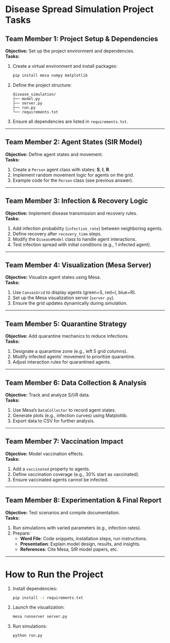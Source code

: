 # Disease Spread Simulation Project Tasks

## **Team Member 1: Project Setup & Dependencies**
**Objective:** Set up the project environment and dependencies.  
**Tasks:**  
1. Create a virtual environment and install packages:
   ```bash
   pip install mesa numpy matplotlib
   ```
2. Define the project structure:
   ```
   disease_simulation/
   ├── model.py
   ├── server.py
   ├── run.py
   └── requirements.txt
   ```
3. Ensure all dependencies are listed in `requirements.txt`.

---

## **Team Member 2: Agent States (SIR Model)**
**Objective:** Define agent states and movement.  
**Tasks:**  
1. Create a `Person` agent class with states: **S**, **I**, **R**.  
2. Implement random movement logic for agents on the grid.  
3. Example code for the `Person` class (see previous answer).

---

## **Team Member 3: Infection & Recovery Logic**
**Objective:** Implement disease transmission and recovery rules.  
**Tasks:**  
1. Add infection probability (`infection_rate`) between neighboring agents.  
2. Define recovery after `recovery_time` steps.  
3. Modify the `DiseaseModel` class to handle agent interactions.  
4. Test infection spread with initial conditions (e.g., 1 infected agent).

---

## **Team Member 4: Visualization (Mesa Server)**
**Objective:** Visualize agent states using Mesa.  
**Tasks:**  
1. Use `CanvasGrid` to display agents (green=S, red=I, blue=R).  
2. Set up the Mesa visualization server (`server.py`).  
3. Ensure the grid updates dynamically during simulation.

---

## **Team Member 5: Quarantine Strategy**
**Objective:** Add quarantine mechanics to reduce infections.  
**Tasks:**  
1. Designate a quarantine zone (e.g., left 5 grid columns).  
2. Modify infected agents’ movement to prioritize quarantine.  
3. Adjust interaction rules for quarantined agents.

---

## **Team Member 6: Data Collection & Analysis**
**Objective:** Track and analyze S/I/R data.  
**Tasks:**  
1. Use Mesa’s `DataCollector` to record agent states.  
2. Generate plots (e.g., infection curves) using Matplotlib.  
3. Export data to CSV for further analysis.

---

## **Team Member 7: Vaccination Impact**
**Objective:** Model vaccination effects.  
**Tasks:**  
1. Add a `vaccinated` property to agents.  
2. Define vaccination coverage (e.g., 30% start as vaccinated).  
3. Ensure vaccinated agents cannot be infected.  

---

## **Team Member 8: Experimentation & Final Report**
**Objective:** Test scenarios and compile documentation.  
**Tasks:**  
1. Run simulations with varied parameters (e.g., infection rates).  
2. Prepare:  
   - **Word File**: Code snippets, installation steps, run instructions.  
   - **Presentation**: Explain model design, results, and insights.  
   - **References**: Cite Mesa, SIR model papers, etc.  

---

# How to Run the Project
1. Install dependencies:  
   ```bash
   pip install -r requirements.txt
   ```
2. Launch the visualization:  
   ```bash
   mesa runserver server.py
   ```
3. Run simulations:  
   ```bash
   python run.py
   ```
